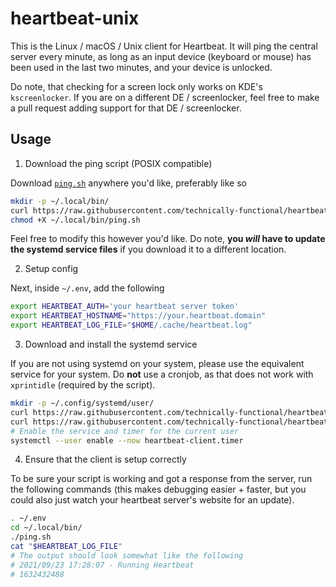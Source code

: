 # heartbeat-unix

This is the Linux / macOS / Unix client for Heartbeat. It will ping the central server every minute, as long as an input device (keyboard or mouse) has been used in the last two minutes, and your device is unlocked.

Do note, that checking for a screen lock only works on KDE's `kscreenlocker`. If you are on a different DE / screenlocker, feel free to make a pull request adding support for that DE / screenlocker.

## Usage

1. Download the ping script (POSIX compatible)

Download [`ping.sh`](https://github.com/technically-functional/heartbeat-unix/blob/master/ping.sh) anywhere you'd like, preferably like so
```bash
mkdir -p ~/.local/bin/
curl https://raw.githubusercontent.com/technically-functional/heartbeat-unix/master/ping.sh -o ~/.local/bin/ping.sh
chmod +X ~/.local/bin/ping.sh
```

Feel free to modify this however you'd like. Do note, **you *will* have to update the systemd service files** if you download it to a different location.

2. Setup config

Next, inside `~/.env`, add the following
```bash
export HEARTBEAT_AUTH='your heartbeat server token'
export HEARTBEAT_HOSTNAME="https://your.heartbeat.domain"
export HEARTBEAT_LOG_FILE="$HOME/.cache/heartbeat.log"
```

3. Download and install the systemd service

If you are not using systemd on your system, please use the equivalent service for your system. Do **not** use a cronjob, as that does not work with `xprintidle` (required by the script).

```bash
mkdir -p ~/.config/systemd/user/
curl https://raw.githubusercontent.com/technically-functional/heartbeat-unix/master/heartbeat-client.service -o ~/.config/systemd/user/heartbeat-client.service
curl https://raw.githubusercontent.com/technically-functional/heartbeat-unix/master/heartbeat-client.timer -o ~/.config/systemd/user/heartbeat-client.timer
# Enable the service and timer for the current user
systemctl --user enable --now heartbeat-client.timer
```

4. Ensure that the client is setup correctly

To be sure your script is working and got a response from the server, run the following commands (this makes debugging easier + faster, but you could also just watch your heartbeat server's website for an update).

```bash
. ~/.env
cd ~/.local/bin/
./ping.sh
cat "$HEARTBEAT_LOG_FILE"
# The output should look somewhat like the following
# 2021/09/23 17:28:07 - Running Heartbeat
# 1632432488
```
